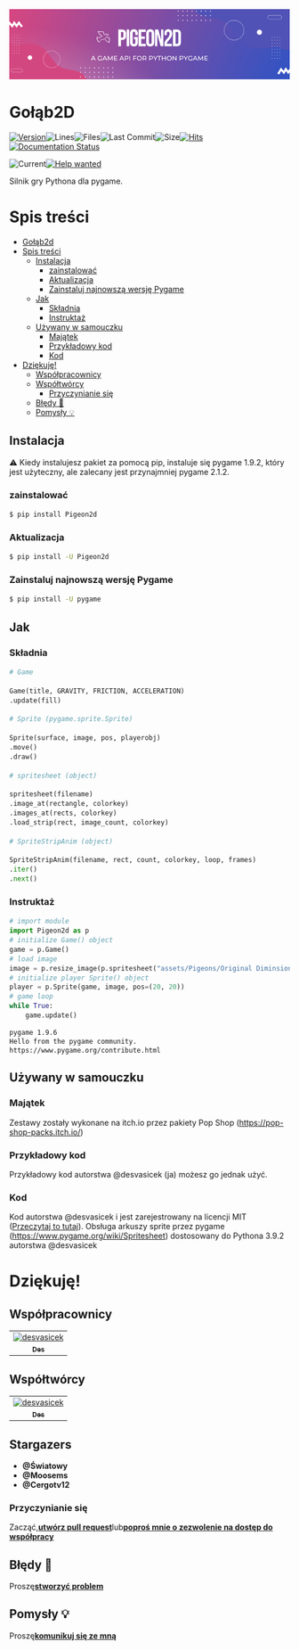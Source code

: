 <center><img src="Pigeon2d.png"></center>

# Gołąb2D

[![Version](https://img.shields.io/pypi/v/Pigeon2D)](https://pypi.org/project/Pigeon2D/)![Lines](https://img.shields.io/tokei/lines/github/desvasicek/Pigeon2D)![Files](https://img.shields.io/github/directory-file-count/desvasicek/Pigeon2D)![Last Commit](https://img.shields.io/github/last-commit/desvasicek/Pigeon2D)![Size](https://img.shields.io/github/languages/code-size/desvasicek/Pigeon2D)[![Hits](https://hits.sh/github.com/desvasicek/Pigeon2D/hits.svg)](https://github.com/desvasicek/Pigeon2D)[![Documentation Status](https://readthedocs.org/projects/pigeon2d/badge/?version=latest)](https://pigeon2d.readthedocs.io/en/latest/?badge=latest)

![Current](https://img.shields.io/badge/currently-in%20progress-red)[![Help wanted](https://img.shields.io/badge/-help--wanted-yellow)](https://github.com/desvasicek/Pigeon2D/pulls)

Silnik gry Pythona dla pygame.

# Spis treści

-   [Gołąb2d](#pigeon2d)
-   [Spis treści](#table-of-contents)
    -   [Instalacja](#installation)
        -   [zainstalować](#install)
        -   [Aktualizacja](#upgrade)
        -   [Zainstaluj najnowszą wersję Pygame](#install-pygame-newest-version)
    -   [Jak](#how-to)
        -   [Składnia](#syntax)
        -   [Instruktaż](#tutorial)
    -   [Używany w samouczku](#used-in-tutorial)
        -   [Majątek](#assets)
        -   [Przykładowy kod](#example-code)
        -   [Kod](#code)
-   [Dziękuję!](#thank-you)
    -   [Współpracownicy](#collaborators)
    -   [Współtwórcy](#contributors)
        -   [Przyczynianie się](#contributing)
    -   [Błędy 🐛️](#bugs)
    -   [Pomysły 💡️](#ideas)

## Instalacja

⚠️ Kiedy instalujesz pakiet za pomocą pip, instaluje się pygame 1.9.2, który jest użyteczny, ale zalecany jest przynajmniej pygame 2.1.2.

### zainstalować

```bash
$ pip install Pigeon2d
```

### Aktualizacja

```bash
$ pip install -U Pigeon2d
```

### Zainstaluj najnowszą wersję Pygame

```bash
$ pip install -U pygame
```

## Jak

### Składnia

```python
# Game

Game(title, GRAVITY, FRICTION, ACCELERATION)
.update(fill)

# Sprite (pygame.sprite.Sprite)

Sprite(surface, image, pos, playerobj)
.move()
.draw()

# spritesheet (object)

spritesheet(filename)
.image_at(rectangle, colorkey)
.images_at(rects, colorkey)
.load_strip(rect, image_count, colorkey)

# SpriteStripAnim (object)

SpriteStripAnim(filename, rect, count, colorkey, loop, frames)
.iter()
.next()

```

### Instruktaż

```python
# import module
import Pigeon2d as p
# initialize Game() object
game = p.Game()
# load image
image = p.resize_image(p.spritesheet("assets/Pigeons/Original Diminsions/Pigeon Sprite Sheet.png").image_at((0, 16, 16, 16)))
# initialize player Sprite() object
player = p.Sprite(game, image, pos=(20, 20))
# game loop
while True:
    game.update()

```

    pygame 1.9.6
    Hello from the pygame community. https://www.pygame.org/contribute.html

## Używany w samouczku

### Majątek

Zestawy zostały wykonane na itch.io przez pakiety Pop Shop (<https://pop-shop-packs.itch.io/>)

### Przykładowy kod

Przykładowy kod autorstwa @desvasicek (ja) możesz go jednak użyć.

### Kod

Kod autorstwa @desvasicek i jest zarejestrowany na licencji MIT ([Przeczytaj to tutaj](https://github.com/desvasicek/Pigeon2D/blob/main/LICENSE)).
Obsługa arkuszy sprite przez pygame (<https://www.pygame.org/wiki/Spritesheet>) dostosowany do Pythona 3.9.2 autorstwa @desvasicek

# Dziękuję!

## Współpracownicy

<!-- readme: collaborators -start -->

<table>
<tr>
    <td align="center">
        <a href="https://github.com/desvasicek">
            <img src="https://avatars.githubusercontent.com/u/84301435?v=4" width="100;" alt="desvasicek"/>
            <br />
            <sub><b>Des</b></sub>
        </a>
    </td></tr>
</table>
<!-- readme: collaborators -end -->

## Współtwórcy

<!-- readme: contributors -start -->

<table>
<tr>
    <td align="center">
        <a href="https://github.com/desvasicek">
            <img src="https://avatars.githubusercontent.com/u/84301435?v=4" width="100;" alt="desvasicek"/>
            <br />
            <sub><b>Des</b></sub>
        </a>
    </td></tr>
</table>
<!-- readme: contributors -end -->

## Stargazers

-   **@Światowy**
-   **@Moosems**
-   **@Cergotv12**

### Przyczynianie się

Zacząć,[**utwórz pull request**](https://github.com/desvasicek/Pigeon2D/pulls)lub[**poproś mnie o zezwolenie na dostęp do współpracy**](https://github.com/desvasicek/Pigeon2D/discussions/2)

## Błędy 🐛️

Proszę[**stworzyć problem**](https://github.com/desvasicek/Pigeon2D/issues)

## Pomysły 💡️

Proszę[**komunikuj się ze mną**](https://github.com/desvasicek/Pigeon2D/discussions/1)
